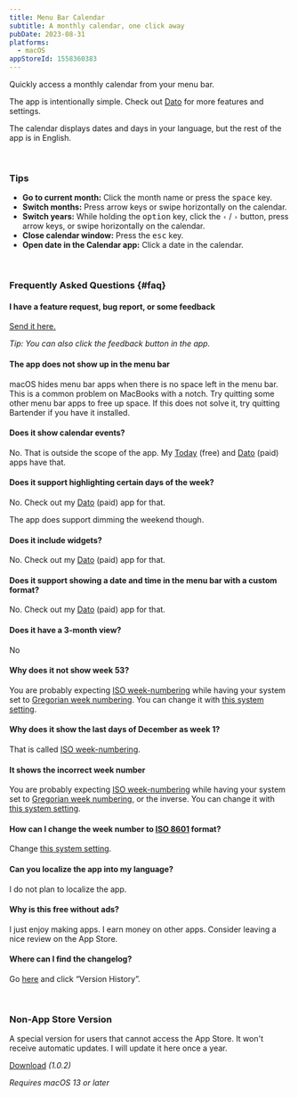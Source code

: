 ```yaml
---
title: Menu Bar Calendar
subtitle: A monthly calendar, one click away
pubDate: 2023-08-31
platforms:
  - macOS
appStoreId: 1558360383
---
```


Quickly access a monthly calendar from your menu bar.

The app is intentionally simple. Check out [Dato](/dato) for more features and settings.

The calendar displays dates and days in your language, but the rest of the app is in English.

<br>

### Tips

- **Go to current month:** Click the month name or press the <kbd>space</kbd> key.
- **Switch months:** Press arrow keys or swipe horizontally on the calendar.
- **Switch years:** While holding the <kbd>option</kbd> key, click the `‹` / `›` button, press arrow keys, or swipe horizontally on the calendar.
- **Close calendar window:** Press the <kbd>esc</kbd> key.
- **Open date in the Calendar app:** Click a date in the calendar.

<br>

### Frequently Asked Questions {#faq}

#### I have a feature request, bug report, or some feedback

[Send it here.](https://sindresorhus.com/feedback?product=Menu%20Bar%20Calendar&referrer=Website-FAQ)

*Tip: You can also click the feedback button in the app.*

#### The app does not show up in the menu bar

macOS hides menu bar apps when there is no space left in the menu bar. This is a common problem on MacBooks with a notch. Try quitting some other menu bar apps to free up space. If this does not solve it, try quitting Bartender if you have it installed.

#### Does it show calendar events?

No. That is outside the scope of the app. My [Today](/today) (free) and [Dato](/dato) (paid) apps have that.

#### Does it support highlighting certain days of the week?

No. Check out my [Dato](/dato) (paid) app for that.

The app does support dimming the weekend though.

#### Does it include widgets?

No. Check out my [Dato](/dato) (paid) app for that.

#### Does it support showing a date and time in the menu bar with a custom format?

No. Check out my [Dato](/dato) (paid) app for that.

#### Does it have a 3-month view?

No

#### Why does it not show week 53?

You are probably expecting [ISO week-numbering](https://en.wikipedia.org/wiki/ISO_week_date) while having your system set to [Gregorian week numbering](https://en.wikipedia.org/wiki/ISO_week_date#Relation_with_the_Gregorian_calendar). You can change it with [this system setting](https://apple.stackexchange.com/questions/191445/standard-iso-8601-week-number-in-calendar-app/209340#209340).

#### Why does it show the last days of December as week 1?

That is called [ISO week-numbering](https://en.wikipedia.org/wiki/ISO_week_date).

#### It shows the incorrect week number

You are probably expecting [ISO week-numbering](https://en.wikipedia.org/wiki/ISO_week_date) while having your system set to [Gregorian week numbering](https://en.wikipedia.org/wiki/ISO_week_date#Relation_with_the_Gregorian_calendar), or the inverse. You can change it with [this system setting](https://apple.stackexchange.com/questions/191445/standard-iso-8601-week-number-in-calendar-app/209340#209340).

#### How can I change the week number to [ISO 8601](https://en.wikipedia.org/wiki/ISO_week_date) format?

Change [this system setting](https://apple.stackexchange.com/questions/191445/standard-iso-8601-week-number-in-calendar-app/209340#209340).

#### Can you localize the app into my language?

I do not plan to localize the app.

#### Why is this free without ads?

I just enjoy making apps. I earn money on other apps. Consider leaving a nice review on the App Store.

#### Where can I find the changelog?

Go [here](https://apps.apple.com/app/id1558360383) and click “Version History”.

<br>

### Non-App Store Version

A special version for users that cannot access the App Store. It won't receive automatic updates. I will update it here once a year.

[Download](https://www.dropbox.com/scl/fi/w9j8jo6nfm56cwihc9v3w/Menu-Bar-Calendar-1.0.2-1693687906-1701610866.zip?rlkey=dy2hv9wu6g8a1nm03aaqau6ms&raw=1) *(1.0.2)*

*Requires macOS 13 or later*
